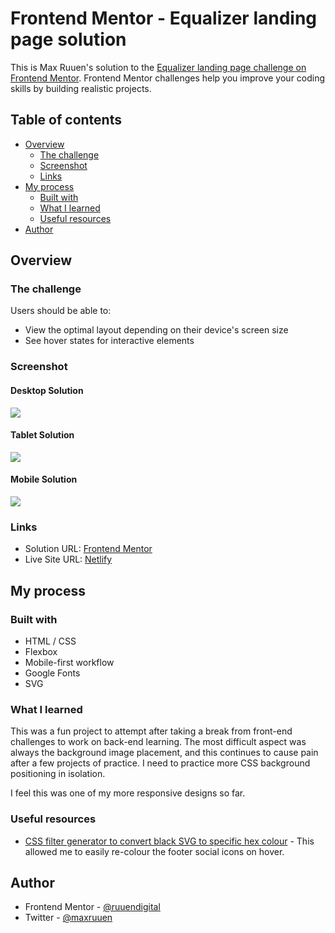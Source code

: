 # Frontend Mentor - Equalizer landing page solution

This is Max Ruuen's solution to the [Equalizer landing page challenge on Frontend Mentor](https://www.frontendmentor.io/challenges/equalizer-landing-page-7VJ4gp3DE). Frontend Mentor challenges help you improve your coding skills by building realistic projects.

## Table of contents

- [Overview](#overview)
  - [The challenge](#the-challenge)
  - [Screenshot](#screenshot)
  - [Links](#links)
- [My process](#my-process)
  - [Built with](#built-with)
  - [What I learned](#what-i-learned)
  - [Useful resources](#useful-resources)
- [Author](#author)

## Overview

### The challenge

Users should be able to:

- View the optimal layout depending on their device's screen size
- See hover states for interactive elements

### Screenshot

#### Desktop Solution

![](./desktop-shot.jpg)

#### Tablet Solution

![](./tablet-shot.jpg)

#### Mobile Solution

![](./mobile-shot.jpg)

### Links

- Solution URL: [Frontend Mentor](https://www.frontendmentor.io/solutions/equalizer-landing-page-using-scss-and-bem-SJI75p5Vc)
- Live Site URL: [Netlify](https://rd-challenge-equalizer.netlify.app/)

## My process

### Built with

- HTML / CSS
- Flexbox
- Mobile-first workflow
- Google Fonts
- SVG

### What I learned

This was a fun project to attempt after taking a break from front-end challenges to work on back-end learning. The most difficult aspect was always the background image placement, and this continues to cause pain after a few projects of practice. I need to practice more CSS background positioning in isolation.

I feel this was one of my more responsive designs so far.

### Useful resources

- [CSS filter generator to convert black SVG to specific hex colour](https://codepen.io/sosuke/pen/Pjoqqp) - This allowed me to easily re-colour the footer social icons on hover.

## Author

- Frontend Mentor - [@ruuendigital](https://www.frontendmentor.io/profile/ruuendigital)
- Twitter - [@maxruuen](https://www.twitter.com/maxruuen)
